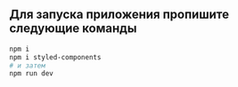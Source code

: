 
## Для запуска приложения пропишите следующие команды


```bash
npm i
npm i styled-components
# и затем
npm run dev
```

